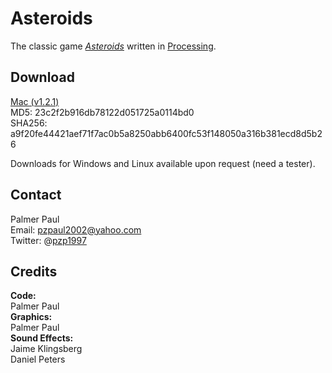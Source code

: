 <h1>Asteroids</h1>

The classic game <em><a href="http://en.wikipedia.org/wiki/Asteroids_(video_game)">Asteroids</a></em> written in <a href="http://processing.org">Processing</a>.

<h2>Download</h2>
<p><a href="https://mega.co.nz/#!yUxnCQxA!fl6r_X6jSIIwYCTLZ6z3VemP2pXSsNtUmEdwHA1rQuI">Mac (v1.2.1)</a><br>
MD5: 23c2f2b916db78122d051725a0114bd0<br>
SHA256: a9f20fe44421aef71f7ac0b5a8250abb6400fc53f148050a316b381ecd8d5b26</p>
<p>Downloads for Windows and Linux available upon request (need a tester).</p>

<h2>Contact</h2>
<p>Palmer Paul<br>
Email: <a href="mailto:pzpaul2002@yahoo.com">pzpaul2002@yahoo.com</a><br>
Twitter: @<a href="https://twitter.com/pzp1997">pzp1997</a><br></p>

<h2>Credits</h2>
<p><strong>Code:</strong><br>
Palmer Paul<br>
<strong>Graphics:</strong><br>
Palmer Paul<br>
<strong>Sound Effects:</strong><br>
Jaime Klingsberg<br>
Daniel Peters</p>
